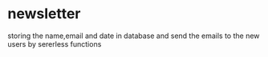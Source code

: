 # newsletter
storing the name,email and date in database and send the emails to the new users by sererless functions

